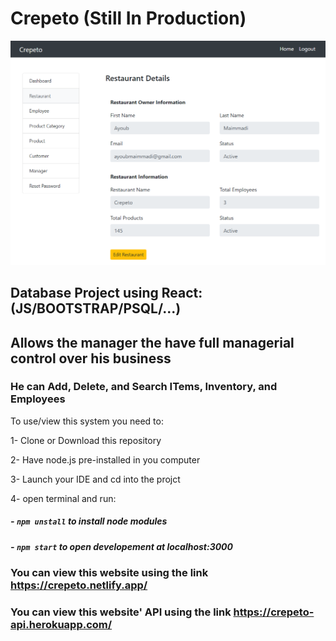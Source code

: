 # Crepeto (Still In Production)

![](../client/public/crepeto.PNG)

## Database Project using React: (JS/BOOTSTRAP/PSQL/...)

## Allows the manager the have full managerial control over his business

### He can Add, Delete, and Search ITems, Inventory, and Employees

To use/view this system you need to:

1- Clone or Download this repository

2- Have node.js pre-installed in you computer

3- Launch your IDE and cd into the projct

4- open terminal and run:

##### - `npm unstall` to install node modules

##### - `npm start` to open developement at localhost:3000

### You can view this website using the link https://crepeto.netlify.app/

### You can view this website' API using the link https://crepeto-api.herokuapp.com/
